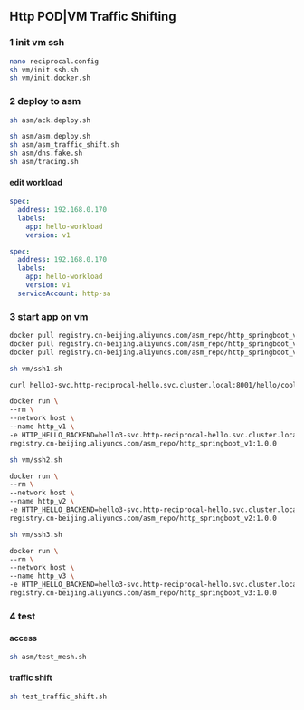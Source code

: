 ## Http POD|VM Traffic Shifting

### 1 init vm ssh
```sh
nano reciprocal.config
sh vm/init.ssh.sh
sh vm/init.docker.sh
```

### 2 deploy to asm
```sh
sh asm/ack.deploy.sh

sh asm/asm.deploy.sh
sh asm/asm_traffic_shift.sh
sh asm/dns.fake.sh
sh asm/tracing.sh
```

#### edit workload
```yaml
spec:
  address: 192.168.0.170
  labels:
    app: hello-workload
    version: v1
```

```yaml
spec:
  address: 192.168.0.170
  labels:
    app: hello-workload
    version: v1
  serviceAccount: http-sa

```
### 3 start app on vm
```sh
docker pull registry.cn-beijing.aliyuncs.com/asm_repo/http_springboot_v1:1.0.0
docker pull registry.cn-beijing.aliyuncs.com/asm_repo/http_springboot_v2:1.0.0
docker pull registry.cn-beijing.aliyuncs.com/asm_repo/http_springboot_v3:1.0.0

sh vm/ssh1.sh

curl hello3-svc.http-reciprocal-hello.svc.cluster.local:8001/hello/cool

docker run \
--rm \
--network host \
--name http_v1 \
-e HTTP_HELLO_BACKEND=hello3-svc.http-reciprocal-hello.svc.cluster.local \
registry.cn-beijing.aliyuncs.com/asm_repo/http_springboot_v1:1.0.0
```

```sh
sh vm/ssh2.sh

docker run \
--rm \
--network host \
--name http_v2 \
-e HTTP_HELLO_BACKEND=hello3-svc.http-reciprocal-hello.svc.cluster.local \
registry.cn-beijing.aliyuncs.com/asm_repo/http_springboot_v2:1.0.0
```

```sh
sh vm/ssh3.sh

docker run \
--rm \
--network host \
--name http_v3 \
-e HTTP_HELLO_BACKEND=hello3-svc.http-reciprocal-hello.svc.cluster.local \
registry.cn-beijing.aliyuncs.com/asm_repo/http_springboot_v3:1.0.0
```

### 4 test 
#### access
```sh
sh asm/test_mesh.sh
```
#### traffic shift
```sh
sh test_traffic_shift.sh
```